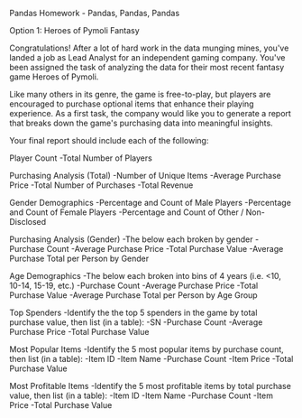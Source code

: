 Pandas Homework - Pandas, Pandas, Pandas

Option 1: Heroes of Pymoli
Fantasy

Congratulations! After a lot of hard work in the data munging mines, you've landed a job as Lead Analyst for an independent gaming company. You've been assigned the task of analyzing the data for their most recent fantasy game Heroes of Pymoli.

Like many others in its genre, the game is free-to-play, but players are encouraged to purchase optional items that enhance their playing experience. As a first task, the company would like you to generate a report that breaks down the game's purchasing data into meaningful insights.

Your final report should include each of the following:

Player Count
-Total Number of Players

Purchasing Analysis (Total)
-Number of Unique Items
-Average Purchase Price
-Total Number of Purchases
-Total Revenue

Gender Demographics
-Percentage and Count of Male Players
-Percentage and Count of Female Players
-Percentage and Count of Other / Non-Disclosed

Purchasing Analysis (Gender)
-The below each broken by gender
  -Purchase Count
  -Average Purchase Price
  -Total Purchase Value
  -Average Purchase Total per Person by Gender

Age Demographics
-The below each broken into bins of 4 years (i.e. <10, 10-14, 15-19, etc.)
  -Purchase Count
  -Average Purchase Price
  -Total Purchase Value
  -Average Purchase Total per Person by Age Group

Top Spenders
-Identify the the top 5 spenders in the game by total purchase value, then list (in a table):
  -SN
  -Purchase Count
  -Average Purchase Price
  -Total Purchase Value

Most Popular Items
-Identify the 5 most popular items by purchase count, then list (in a table):
  -Item ID
  -Item Name
  -Purchase Count
  -Item Price
  -Total Purchase Value

Most Profitable Items
-Identify the 5 most profitable items by total purchase value, then list (in a table):
  -Item ID
  -Item Name
  -Purchase Count
  -Item Price
  -Total Purchase Value
